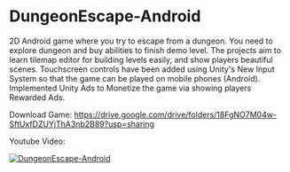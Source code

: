 # DungeonEscape-Android
 2D Android game where you try to escape from a dungeon. You need to explore dungeon and buy abilities to finish demo level. The projects aim to learn tilemap editor for building levels easily, and show players beautiful scenes. Touchscreen controls have been added using Unity's New Input System so that the game can be played on mobile phones (Android). Implemented Unity Ads to Monetize the game via showing players Rewarded Ads.

Download Game: https://drive.google.com/drive/folders/18FgNO7M04w-SftUxfDZUYjThA3nb2B89?usp=sharing

Youtube Video:

[![DungeonEscape-Android](https://img.youtube.com/vi/JQjIpxu6-OM/0.jpg)](https://www.youtube.com/watch?v=JQjIpxu6-OM)
